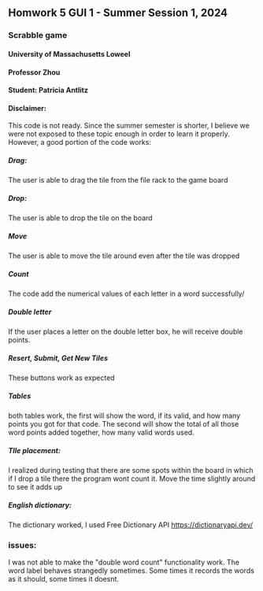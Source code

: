 ## Homwork 5 GUI 1 - Summer Session 1, 2024
### Scrabble game
#### University of Massachusetts Loweel
#### Professor Zhou
#### Student: Patricia Antlitz

#### Disclaimer:

This code is not ready. Since the summer semester is shorter, I believe we were not exposed to these topic enough in order to learn it properly. However, a good portion of the code works:

##### Drag:

The user is able to drag the tile from the file rack to the game board

##### Drop:

The user is able to drop the tile on the board

##### Move

The user is able to move the tile around even after the tile was dropped

##### Count

The code add the numerical values of each letter in a word successfully/

##### Double letter

If the user places a letter on the double letter box, he will receive double points.


##### Resert, Submit, Get New Tiles

These buttons work as expected

##### Tables

both tables work, the first will show the word, if its valid, and how many points you got for that code. The second will show the total of all those word points added together, how many valid words used.

##### TIle placement:

I realized during testing that there are some spots within the board in which if I drop a tile there the program wont count it. Move the time slightly around to see it adds up

##### English dictionary:

The dictionary worked, I used Free Dictionary API https://dictionaryapi.dev/

### issues:
I was not able to make the "double word count" functionality work. 
The word label behaves strangedly sometimes. Some times it records the words as it should, some times it doesnt.
